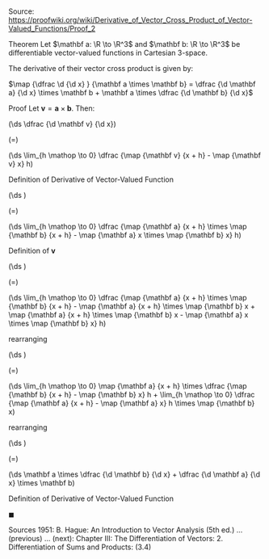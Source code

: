 # 

Source: https://proofwiki.org/wiki/Derivative_of_Vector_Cross_Product_of_Vector-Valued_Functions/Proof_2

Theorem
Let $\mathbf a: \R \to \R^3$ and $\mathbf b: \R \to \R^3$ be differentiable vector-valued functions in Cartesian $3$-space.

The derivative of their vector cross product is given by:

$\map {\dfrac \d {\d x} } {\mathbf a \times \mathbf b} = \dfrac {\d \mathbf a} {\d x} \times \mathbf b + \mathbf a \times \dfrac {\d \mathbf b} {\d x}$


Proof
Let $\mathbf v = \mathbf a \times \mathbf b$.
Then:














\(\ds \dfrac {\d \mathbf v} {\d x}\)

\(=\)







\(\ds \lim_{h \mathop \to 0} \dfrac {\map {\mathbf v} {x + h} - \map {\mathbf v} x} h\)





Definition of Derivative of Vector-Valued Function














\(\ds \)

\(=\)







\(\ds \lim_{h \mathop \to 0} \dfrac {\map {\mathbf a} {x + h} \times \map {\mathbf b} {x + h} - \map {\mathbf a} x \times \map {\mathbf b} x} h\)





Definition of $\mathbf v$














\(\ds \)

\(=\)







\(\ds \lim_{h \mathop \to 0} \dfrac {\map {\mathbf a} {x + h} \times \map {\mathbf b} {x + h} - \map {\mathbf a} {x + h} \times \map {\mathbf b} x + \map {\mathbf a} {x + h} \times \map {\mathbf b} x - \map {\mathbf a} x \times \map {\mathbf b} x} h\)





rearranging














\(\ds \)

\(=\)







\(\ds \lim_{h \mathop \to 0} \map {\mathbf a} {x + h} \times \dfrac {\map {\mathbf b} {x + h} - \map {\mathbf b} x} h + \lim_{h \mathop \to 0} \dfrac {\map {\mathbf a} {x + h} - \map {\mathbf a} x} h \times \map {\mathbf b} x\)





rearranging














\(\ds \)

\(=\)







\(\ds \mathbf a \times \dfrac {\d \mathbf b} {\d x} + \dfrac {\d \mathbf a} {\d x} \times \mathbf b\)





Definition of Derivative of Vector-Valued Function



$\blacksquare$


Sources
1951: B. Hague: An Introduction to Vector Analysis (5th ed.) ... (previous) ... (next): Chapter $\text {III}$: The Differentiation of Vectors: $2$. Differentiation of Sums and Products: $(3.4)$




